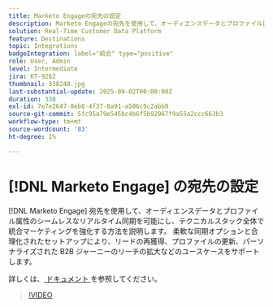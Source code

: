 ```yaml
---
title: Marketo Engageの宛先の設定
description: Marketo Engageの宛先を使用して、オーディエンスデータとプロファイル属性をシームレスにリアルタイム同期し、テクニカルスタック全体で統一されたマーケティングを強化する方法を説明します。
solution: Real-Time Customer Data Platform
feature: Destinations
topic: Integrations
badgeIntegration: label="統合" type="positive"
role: User, Admin
level: Intermediate
jira: KT-9262
thumbnail: 338248.jpg
last-substantial-update: 2025-09-02T00:00:00Z
duration: 338
exl-id: 7e7e2647-0eb8-4f37-8a91-a506c9c2abb9
source-git-commit: 5fc95a79e545bc4b6f5b92967f9a55a2ccc663b3
workflow-type: tm+mt
source-wordcount: '83'
ht-degree: 1%

---
```


# [!DNL Marketo Engage] の宛先の設定

[!DNL Marketo Engage] 宛先を使用して、オーディエンスデータとプロファイル属性のシームレスなリアルタイム同期を可能にし、テクニカルスタック全体で統合マーケティングを強化する方法を説明します。 柔軟な同期オプションと合理化されたセットアップにより、リードの再獲得、プロファイルの更新、パーソナライズされた B2B ジャーニーのリーチの拡大などのユースケースをサポートします。

詳しくは、[ ドキュメント ](https://experienceleague.adobe.com/ja/docs/experience-platform/destinations/catalog/adobe/marketo-engage-connection) を参照してください。

>[!VIDEO](https://video.tv.adobe.com/v/3440159?learn=on&enablevpops&captions=jpn)

